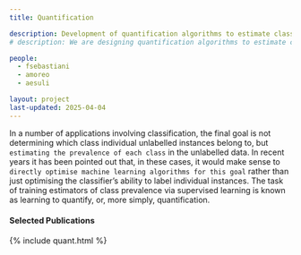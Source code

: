 ```yaml
---
title: Quantification

description: Development of quantification algorithms to estimate class prevalence
# description: We are designing quantification algorithms to estimate class prevalence

people:
  - fsebastiani
  - amoreo
  - aesuli

layout: project
last-updated: 2025-04-04
---
```


In a number of applications involving classification, the final goal is not determining which class individual unlabelled instances belong to, but `estimating the prevalence of each class` in the unlabelled data. In recent years it has been pointed out that, in these cases, it would make sense to `directly optimise machine learning algorithms for this goal` rather than just optimising the classifier’s ability to label individual instances. The task of training estimators of class prevalence via supervised learning is known as learning to quantify, or, more simply, quantification. 

<div id="publications" style="font-size: 0.9rem;">
    <h4>Selected Publications</h4>
    {% include quant.html %}
</div>
